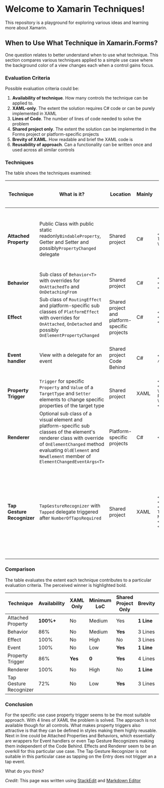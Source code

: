 # Welcome to Xamarin Techniques!

This repository is a playground for exploring various ideas and learning more about Xamarin.

## When to Use What Technique in Xamarin.Forms?

One question relates to better understand when to use what technique. This section compares various techniques applied to a simple use case where the background color of a view changes each when a control gains focus.

### Evaluation Criteria
Possible evaluation criteria could be:
 1. **Availability of technique**. How many controls the technique can be applied to.
 2. **XAML-only**. The extent the solution requires C# code or can be purely implemented in XAML
 3. **Lines of Code**. The number of lines of code needed to solve the problem
 4. **Shared project only**. The extent the solution can be implemented in the Forms project or platform-specific projects
 5. **Brevity of XAML**.  How readable and brief the XAML code is
 6. **Reusability of approach**.  Can a functionality can be written once and used across all similar controls

### Techniques
The table shows the techniques examined:

|Technique|What is it?|Location|Mainly|XAML Syntax|Thoughts|Lines of Code in C#|Available|
|-|-|-|-|-|-|-|-|
|**Attached Property**|Public Class with public static readonly`BindableProperty`, Getter and Setter and possibly`PropertyChanged` delegate |Shared project|C#|`<Entry local:MyClass.MyProperty="Some Value"/>`|Useful for extending View including wrapping other techniques listed here. Brevity of XAML.|39|Any XAML element|
|**Behavior**|Sub class of `Behavior<T>` with overrides for `OnAttachedTo` and `OnDetachingFrom`|Shared project|C#|`<Entry><Entry.Behaviors><local:MyBehavior /></Entry.Behaviors></Entry>`|Useful for extending the View|23|`VisualElement.Behaviors`|
|**Effect**|Sub class of `RoutingEffect` and platform-specific sub classes of `PlatformEffect` with overrides for `OnAttached`, `OnDetached` and possibly `OnElementPropertyChanged`|Shared project and platform-specific projects|C#|`<Entry><Entry.Effects><local:MyEffect /></Entry.Effects></Entry>`|Access to native control, events and properties|67|`Element.Effects`|
|**Event handler**|View with a delegate for an event|Shared project Code Behind|C#|`<Entry Focused="Entry_Focused" />`|Usage limited to specific view used in the XAML|5|All Events available for a view|
|**Property Trigger**|`Trigger` for specific `Property` and `Value` of a `TargetType` and `Setter` elements to change specific properties of the target type|Shared project|XAML|`<Entry><Entry.Triggers><Trigger Property="IsFocused" Value="True"><Setter Property="BackgroundColor" Value="Yellow"/></Trigger></Entry.Triggers></Entry>`|Scope limited but effective.|0|`VisualElement.Triggers` and `Style.Triggers`|
|**Renderer**|Optional sub class of a visual element and platform-specific sub classes of the element's renderer class with override of `OnElementChanged` method evaluating `OldElement` and `NewElement` member of `ElementChangedEventArgs<T>`|Platform-specific projects|C#|`<local:MyControl/>`|Full access to the native control used even allowing it to be replaced|72|40 renderer base classes|
|**Tap Gesture Recognizer**|`TapGestureRecognizer` with `Tapped` delegate triggered after `NumberOfTapsRequired`|Shared project|XAML|`<Entry><Entry.GestureRecognizers><TapGestureRecognizer Tapped="Entry_Focused" NumberOfTapsRequired="1" /></Entry.GestureRecognizers></Entry>`|Listen to user interaction and extend behavior. Event handler can be in the Code Behind or a command in the view model.|5|`View.GestureRecognizers`|

### Comparison
The table evaluates the extent each technique contributes to a particular evaluation criteria. The perceived winner is highlighted bold.

|Technique|Availability|XAML Only|Minimum LoC|Shared Project Only|Brevity|Reuse|
|-|-|-|-|-|-|-|
|Attached Property|**100%+**|No|Medium|Yes|**1 Line**|**Highest**|
|Behavior|86%|No|Medium|**Yes**|3 Lines|Medium|
|Effect|100%|No|High|No|3 Lines|High|
|Event|100%|No|Low|**Yes**|**1 Line**|Lowest|
|Property Trigger|86%|**Yes**|**0**|**Yes**|4 Lines|High|
|Renderer|100%|No|High|No|**1 Line**|Low|
|Tap Gesture Recognizer|72%|No|Low|**Yes**|3 Lines|Medium-Low|

### Conclusion
For the specific use case property trigger seems to be the most suitable approach. With 4 lines of XAML the problem is solved. The approach is not available though for all controls. What makes property triggers also attractive is that they can be defined in styles making them highly reusable. Next in line could be Attached Properties and Behaviors, which essentially are wrappers for Event handlers or even Tap Gesture Recognizers making them independent of the Code Behind. Effects and Renderer seem to be an overkill for this particular use case. The Tap Gesture Recognizer is not suitable in this particular case as tapping on the Entry does not trigger an a tap event.

What do you think?

*Credit*: This page was written using [StackEdit](https://stackedit.io/app) and [Markdown Editor](https://jbt.github.io/markdown-editor/)